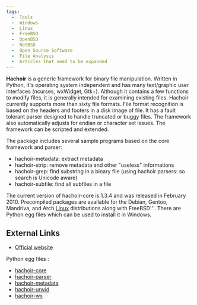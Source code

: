 ```yaml
---
tags:
  -  Tools
  -  Windows
  -  Linux
  -  FreeBSD
  -  OpenBSD
  -  NetBSD
  -  Open Source Software
  -  File Analysis
  -  Articles that need to be expanded
---
```

**Hachoir** is a generic framework for binary file manipulation. Written
in Python, it's operating system independent and has many text/graphic
user interfaces (ncurses, wxWidget, Gtk+). Although it contains a few
functions to modify files, it is generally intended for examining
existing files. Hachoir currently supports more than sixty file formats.
File format recognition is based on the headers and footers in a disk
image of file. It has a fault tolerant parser designed to handle
truncated or buggy files. The framework also automatically adjusts for
endian or character set issues. The framework can be scripted and
extended.

The package includes several sample programs based on the core framework
and parser:

- hachoir-metadata: extract metadata
- hachoir-strip: remove metadata and other "useless" informations
- hachoir-grep: find substring in a binary file (using hachoir parsers:
  so search is Unicode aware)
- hachoir-subfile: find all subfiles in a file

The current version of hachoir-core is 1.3.4 and was released in
February 2010. Precompiled packages are available for the Debian,
Gentoo, Mandriva, and Arch [Linux](linux.md) distributions along
with FreeBSD'''. There are Python egg files which can be used to install
it in Windows.

## External Links

- [Official website](http://bitbucket.org/haypo/hachoir/wiki/Home/)

Python egg files :

- [hachoir-core](http://pypi.python.org/pypi/hachoir-core)
- [hachoir-parser](http://pypi.python.org/pypi/hachoir-parser)
- [hachoir-metadata](http://pypi.python.org/pypi/hachoir-metadata)
- [hachoir-urwid](http://pypi.python.org/pypi/hachoir-urwid)
- [hachoir-wx](http://pypi.python.org/pypi/hachoir-wx)